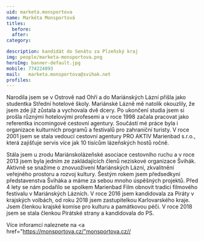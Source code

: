 ```yaml
---
uid: marketa.monsportova
name: Markéta Monsportová
titles:
  before: 
  after:
category:

description: kandidát do Senátu za Plzeňský kraj
img: people/marketa-monsportova.png
heroImg: banner-default.jpg
mobile: 774224093
mail:	marketa.monsportova@svihak.net
profiles:
---
```


Narodila jsem se v Ostrově nad Ohří a do Mariánských Lázní přišla jako studentka Střední hotelové školy. Mariánské Lázně mě natolik okouzlily, že jsem zde již zůstala a vychovala dvě dcery.
Po ukončení studia jsem si prošla různými hotelovými profesemi a v roce 1998 začala pracovat jako referentka incomingové cestovní agentury. Součástí mé práce byla i organizace kulturních programů a festivalů pro zahraniční turisty. V roce 2001 jsem se stala vedoucí cestovní agentury PRO AKTIV Marienbad s.r.o., která zajišťuje servis více jak 10 tisícům lázeňských hostů ročně.

Stála jsem u zrodu Mariánskolázeňské asociace cestovního ruchu a v roce 2013 jsem byla jedním ze zakládajících členů neziskové organizace Švihák. Aktivně se snažíme o znovuoživení Mariánských Lázní, zkvalitnění veřejného prostoru a rozvoj kultury.
Šestým rokem jsem předsedkyní představenstva Šviháka a máme za sebou mnoho úspěšných projektů. Před 4 lety se nám podařilo se spolkem Marienbad Film obnovit tradici filmového festivalu v Mariánských Lázních.
V roce 2016 jsem kandidovala za Piráty v krajských volbách, od roku 2018 jsem zastupitelkou Karlovarského kraje. Jsem členkou krajské komise pro kulturu a památkovou péči. V roce 2018 jsem se stala členkou Pirátské strany a kandidovala do PS.

Více inforamcí naleznete na <a href="https://monsportova.cz/"monsportova.cz//</a>
